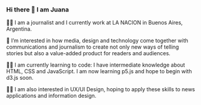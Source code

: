 ### Hi there 👋 I am Juana

:female_detective: I am a journalist and I currently work at LA NACION in Buenos Aires, Argentina. 

:iphone:	I’m interested in how media, design and technology come together with communications and journalism to create not only new ways of telling stories but also a value-added product for readers and audiences.

:woman_technologist: I am currently learning to code: I have intermediate knowledge about HTML, CSS and JavaScript. I am now learning p5.js and hope to begin with d3.js soon.

:artist: I am also interested in UX/UI Design, hoping to apply these skills to news applications and information design.

<!--
**juanacopello/juanacopello** is a ✨ _special_ ✨ repository because its `README.md` (this file) appears on your GitHub profile.

Here are some ideas to get you started:

- 🔭 I’m currently working on ...
- 🌱 I’m currently learning ...
- 👯 I’m looking to collaborate on ...
- 🤔 I’m looking for help with ...
- 💬 Ask me about ...
- 📫 How to reach me: ...
- 😄 Pronouns: ...
- ⚡ Fun fact: ...
-->
